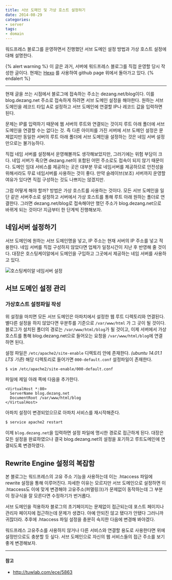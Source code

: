 ```yaml
---
title: 서브 도메인 및 가상 호스트 설정하기
date: 2014-08-29
categories:
- server
tags:
- domain
---
```


워드프레스 블로그를 운영하면서 진행했던 서브 도메인 설정 방법과 가상 호스트 설정에 대해 설명한다.

<!-- excerpt -->

{% alert warning %}
이 글은 과거, 서버에 워드프레스 블로그를 직접 운영할 당시 작성한 글이다. 현재는 [Hexo](https://hexo.io/) 를 사용하여 github page 위에서 돌아가고 있다.
{% endalert %}

---

현재 글을 쓰는 시점에서 블로그에 접속하는 주소는 dezang.net/blog이다. 이를 blog.dezang.net 주소로 접속하게 하려면 서브 도메인 설정을 해야한다. 원하는 서브 도메인을 레코드 타입 A로 설정하고 서브 도메인에 연결할 IP나 레코드 값을 입력하면 된다.

문제는 IP를 입력하기 때문에 웹 서버의 루트와 연결되는 것이지 루트 아래 폴더에 서브 도메인을 연결할 수는 없다는 것. 즉 다른 아이피를 가진 서버에 서브 도메인 설정은 문제없지만 동일한 서버의 루트 아래 폴더에 서브 도메인을 설정하는 것은 네임 서버 설정만으로는 불가능하다.

직접 네임 서버를 설정해서 운영해볼까도 생각해보았지만, 그러기에는 위험 부담이 크다. 네임 서버가 죽으면 dezang.net이 포함된 어떤 주소로도 접속이 되지 않기 때문이다. 도메인 임대 서비스를 제공하는 곳은 대부분 무료 네임서버를 제공하므로 안전성을 위해서라도 무료 네임서버를 사용하는 것이 좋다. 만약 슬레이브(보조) 서버까지 운영할 여유가 있다면 직접 구성하는 것도 나쁘지는 않겠지만.

그럼 어떻게 해야 할까? 방법은 가상 호스트를 사용하는 것이다. 모든 서브 도메인을 일단 같은 서버주소로 설정하고 서버에서 가상 호스트를 통해 루트 아래 원하는 폴더로 연결한다. 그러면 dezang.net/blog로 접속해야만 했던 주소가 blog.dezang.net으로 바뀌게 되는 것이다! 지금부터 한 단계씩 진행해보자.

## 네임서버 설정하기

서브 도메인에 원하는 서브 도메인명을 넣고, IP 주소는 현재 서버의 IP 주소를 넣고 적용한다. 네임 서버를 직접 구성하지 않았다면 업체가 일정시간이 지난 후 반영해 줄 것이다. 대장은 호스팅케이알에서 도메인을 구입하고 그곳에서 제공하는 네임 서버를 사용하고 있다.

![호스팅케이알 네임서버 설정](http://take.ms/0J7mT)

## 서브 도메인 설정 관리
### 가상호스트 설정파일 작성
위 설정을 마치면 모든 서브 도메인은 아파치에서 설정한 웹 루트 디렉토리와 연결된다. 별다른 설정을 하지 않았다면 우분투를 기준으로 `/var/www/html` 가 그 곳이 될 것이다. 블로그가 설치된 폴더의 경로는 `/var/www/html/blog`가 될 것이고, 이제 서버에서 가상 호스트를 통해 blog.dezang.net으로 들어오는 요청을 `/var/www/html/blog`에 연결하면 된다.

설정 파일은 `/etc/apache2/site-enable` 디렉토리 안에 존재한다. *(ubuntu 14.01.1 LTS 기준)* 해당 디렉토리로 들어가면 `000-default.conf` 설정파일이 존재한다.

```sh
$ vim /etc/apache2/site-enable/000-default.conf
```

파일에 제일 아래 쪽에 다음을 추가한다.

```
<VirtualHost *:80>
  ServerName blog.dezang.net
  DocumentRoot /var/www/html/blog
</VirtualHost>
```

아파치 설정이 변경되었으므로 아파치 서비스를 재시작해준다.

```sh
$ service apache2 restart
```

이제 `blog.dezang.net`을 입력하면 설정 파일에 명시한 경로로 접근하게 된다. 대장은 모든 설정을 완료하였으나 결국 blog.dezang.net의 설정을 포기하고 루트도메인에 연결되도록 변경하였다.

## Rewrite Engine 설정의 복잡함
본 블로그는 워드프레스의 고유 주소 기능을 사용하는데 이는 .htaccess 파일에 rewrite 설정을 통해 이루어진다. 자세한 이유는 모르지만 서브 도메인으로 설정하면 이 .htaccess도 이에 맞게 변경해야 고유주소(퍼멀링크)가 문제없이 동작하는데 그 부분이 정규식을 잘 모른다면 수정하기가 번거롭다.

서브 도메인을 적용하자 블로그의 초기페이지는 문제없이 접근되는데 포스트 페이지나 관리자 페이지에 접근하는데 문제가 생겼다. 아예 안되진 않고 됐다가 안됐다 그러니까 귀찮더라. 추후에 .htaccess 파일 설정을 충분히 숙지한 다음에 변경해 봐야겠다.

워드프레스 고유주소를 사용하지 않거나 다른 서비스와 연결할 용도로 사용한다면 위에 설정만으로도 충분할 듯 싶다. 서브 도메인으로 자신의 웹 서비스들의 접근 주소를 보기 좋게 변경해보자.

---

#### 참고
- http://tuwlab.com/ece/5863
